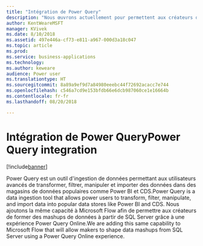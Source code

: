 ```yaml
---
title: "Intégration de Power Query"
description: "Nous œuvrons actuellement pour permettent aux créateurs de former des mashups de données à partir de SQL Server."
author: KentWeareMSFT
manager: KVivek
ms.date: 8/10/2018
ms.assetid: 497e446a-cf73-e811-a967-000d3a18c047
ms.topic: article
ms.prod: 
ms.service: business-applications
ms.technology: 
ms.author: keweare
audience: Power user
ms.translationtype: HT
ms.sourcegitcommit: 8a89a9ef9d7a84980eeebc44f72692acacc7e744
ms.openlocfilehash: c546a7cd9e153bfdb66e6dcb987060ce1e16664b
ms.contentlocale: fr-fr
ms.lasthandoff: 08/20/2018

---
```

# <a name="power-query-integration"></a><span data-ttu-id="c6080-103">Intégration de Power Query</span><span class="sxs-lookup"><span data-stu-id="c6080-103">Power Query integration</span></span>


[!include[banner](../../includes/banner.md)]

<span data-ttu-id="c6080-104">Power Query est un outil d'ingestion de données permettant aux utilisateurs avancés de transformer, filtrer, manipuler et importer des données dans des magasins de données populaires comme Power BI et CDS.</span><span class="sxs-lookup"><span data-stu-id="c6080-104">Power Query is a data ingestion tool that allows power users to transform, filter, manipulate, and import data into popular data stores like Power BI and CDS.</span></span> <span data-ttu-id="c6080-105">Nous ajoutons la même capacité à Microsoft Flow afin de permettre aux créateurs de former des mashups de données à partir de SQL Server grâce à une expérience Power Query Online.</span><span class="sxs-lookup"><span data-stu-id="c6080-105">We are adding this same capability to Microsoft Flow that will allow makers to shape data mashups from SQL Server using a Power Query Online experience.</span></span>


